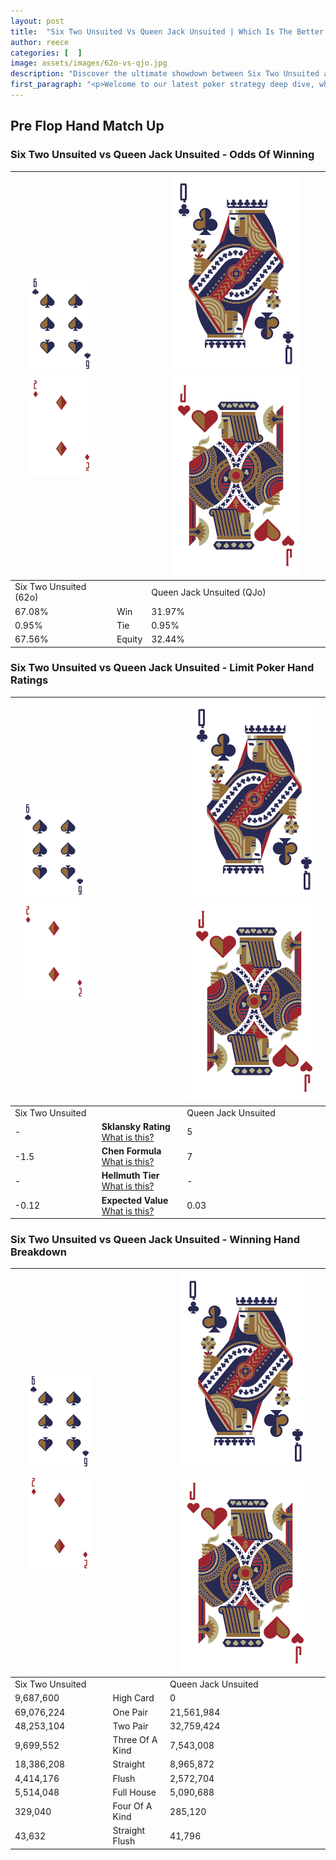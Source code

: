 ```yaml
---
layout: post
title:  "Six Two Unsuited Vs Queen Jack Unsuited | Which Is The Better Hand In Poker? A Complete Guide"
author: reece
categories: [  ]
image: assets/images/62o-vs-qjo.jpg
description: "Discover the ultimate showdown between Six Two Unsuited and Queen Jack Unsuited in poker! Uncover the odds, strategies, and scenarios where one hand triumphs over the other. Get ready to up your poker game with this thrilling analysis."
first_paragraph: "<p>Welcome to our latest poker strategy deep dive, where we're pitting two distinct hands against each other in a high-stakes showdown: Six Two Unsuited vs Queen Jack Unsuited.</p><p>In the dynamic world of poker, every decision counts, and knowing which hand holds the upper hand is key to your success at the table.</p><p>In this article, we'll dissect these two hands, explore the scenarios where one dominates the other, and equip you with the knowledge to make strategic choices that can tip the odds in your favor.</p><p>Get ready to unravel the intriguing dynamics of these poker hands and elevate your game to new heights.</p>"
---
```




[comment]: # (sp0)

## Pre Flop Hand Match Up

<div class="table hand-ratings" markdown="1"> 



### Six Two Unsuited vs Queen Jack Unsuited - Odds Of Winning


    
| ![image info](assets/images/hand1/6.png) ![image info](assets/images/hand1/2o.png) |  | ![image info](assets/images/hand2/Q.png) ![image info](assets/images/hand2/Jo.png) |
| -------- | -------- | -------- |
| Six Two Unsuited (62o) |  | Queen Jack Unsuited (QJo) |
| 67.08% | Win | 31.97% |
| 0.95% | Tie | 0.95% |
| 67.56% | Equity | 32.44% |




[comment]: # (sp1)



### Six Two Unsuited vs Queen Jack Unsuited - Limit Poker Hand Ratings


    
| ![image info](assets/images/hand1/6.png) ![image info](assets/images/hand1/2o.png) |  | ![image info](assets/images/hand2/Q.png) ![image info](assets/images/hand2/Jo.png) |
| -------- | -------- | -------- |
| Six Two Unsuited |  | Queen Jack Unsuited |
| - | **Sklansky Rating** [What is this?](/sklansky-rating-explained) | 5 |
| -1.5 | **Chen Formula** [What is this?](/chen-formula-explained) | 7 |
| - | **Hellmuth Tier** [What is this?](/Hellmuth-tier-explained) | - |
| -0.12 | **Expected Value** [What is this?](/expected-value-explained) | 0.03 |




[comment]: # (sp2)



### Six Two Unsuited vs Queen Jack Unsuited - Winning Hand Breakdown


    
| ![image info](assets/images/hand1/6.png) ![image info](assets/images/hand1/2o.png) |  | ![image info](assets/images/hand2/Q.png) ![image info](assets/images/hand2/Jo.png) |
| -------- | -------- | -------- |
| Six Two Unsuited |  | Queen Jack Unsuited |
| 9,687,600 | High Card | 0 |
| 69,076,224 | One Pair | 21,561,984 |
| 48,253,104 | Two Pair | 32,759,424 |
| 9,699,552 | Three Of A Kind | 7,543,008 |
| 18,386,208 | Straight | 8,965,872 |
| 4,414,176 | Flush | 2,572,704 |
| 5,514,048 | Full House | 5,090,688 |
| 329,040 | Four Of A Kind | 285,120 |
| 43,632 | Straight Flush | 41,796 |




[comment]: # (sp3)



</div>

[comment]: # (sp4)



[comment]: # (sp5)

